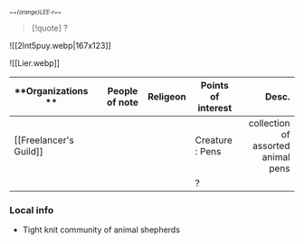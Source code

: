 <small><sub>*~={orange}LEE-r=~* </sub></small> 
> [!quote] ?
> 
> 
![[2lnt5puy.webp|167x123]] 

![[Lier.webp]]

| **Organizations **     |     | People of note | **Religeon** | **Points of interest** |                               Desc. |
| ---------------------- | --- | -------------- | ------------ | ---------------------- | ----------------------------------: |
| [[Freelancer's Guild]] |     |                |              | Creature : Pens        | collection of  assorted animal pens |
|                        |     |                |              | ?                      |                                     |
### Local info
- Tight knit community of animal shepherds 

